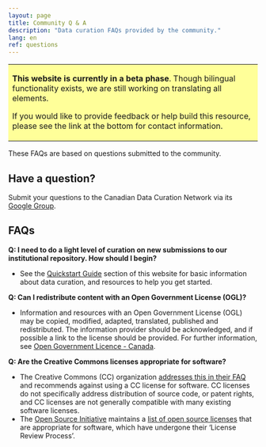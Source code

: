 ```yaml
---
layout: page
title: Community Q & A  
description: "Data curation FAQs provided by the community."
lang: en
ref: questions
---
```


<table style="background-color: #ffff99;">
<tbody>
<tr>
<td>
<p><b>This website is currently in a beta phase</b>. Though bilingual functionality exists, we are still working on translating all elements.</p>
<p>If you would like to provide feedback or help build this resource, please see the link at the bottom for contact information.</p>
</td>
</tr>
</tbody>
</table>

These FAQs are based on questions submitted to the community.

## Have a question?
Submit your questions to the Canadian Data Curation Network via its [Google Group](https://groups.google.com/forum/#!forum/can-dcn).

## FAQs

**Q: I need to do a light level of curation on new submissions to our institutional repository. How should I begin?**  
* See the [Quickstart Guide](getting-started) section of this website for basic information about data curation, and resources to help you get started.

**Q: Can I redistribute content with an Open Government License (OGL)?**
* Information and resources with an Open Government License (OGL) may be copied, modified, adapted, translated, published and redistributed. The information provider should be acknowledged, and if possible a link to the license should be provided. For further information, see [Open Government Licence - Canada](https://open.canada.ca/en/open-government-licence-canada).

**Q: Are the Creative Commons licenses appropriate for software?**
* The Creative Commons (CC) organization [addresses this in their FAQ](https://creativecommons.org/faq/#can-i-apply-a-creative-commons-license-to-software) and recommends against using a CC license for software. CC licenses do not specifically address distribution of source code, or patent rights, and CC licenses are not generally compatible with many existing software licenses. 
* The [Open Source Initiative](https://opensource.org) maintains a [list of open source licenses](https://opensource.org/licenses) that are appropriate for software, which have undergone their ‘License Review Process’.
